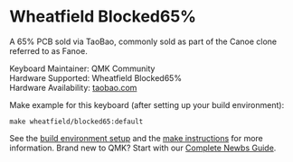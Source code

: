 Wheatfield Blocked65%
=====

A 65% PCB sold via TaoBao, commonly sold as part of the Canoe clone referred to as Fanoe.

Keyboard Maintainer: QMK Community<br>
Hardware Supported: Wheatfield Blocked65%<br>
Hardware Availability: [taobao.com](https://item.taobao.com/item.htm?id=570827341563&spm=1101.1101.N.N.b124829)<br>

Make example for this keyboard (after setting up your build environment):

    make wheatfield/blocked65:default

See the [build environment setup](https://docs.qmk.fm/#/getting_started_build_tools) and the [make instructions](https://docs.qmk.fm/#/getting_started_make_guide) for more information. Brand new to QMK? Start with our [Complete Newbs Guide](https://docs.qmk.fm/#/newbs).

